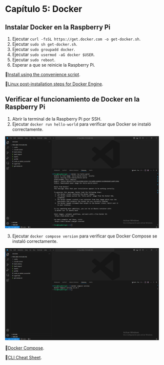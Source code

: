 # Capítulo 5: Docker

## Instalar Docker en la Raspberry Pi

1. Ejecutar `curl -fsSL https://get.docker.com -o get-docker.sh`.
2. Ejecutar `sudo sh get-docker.sh`.
3. Ejecutar `sudo groupadd docker`.
4. Ejecutar `sudo usermod -aG docker $USER`.
5. Ejecutar `sudo reboot`.
6. Esperar a que se reinicie la Raspberry Pi.

📝[Install using the convenience script](https://docs.docker.com/engine/install/debian/#install-using-the-convenience-script).

📝[Linux post-installation steps for Docker Engine](https://docs.docker.com/engine/install/linux-postinstall/).

## Verificar el funcionamiento de Docker en la Raspberry Pi

1. Abrir la terminal de la Raspberry Pi por SSH.
2. Ejecutar `docker run hello-world` para verificar que Docker se instaló correctamente.

![docker run hello-world](1.png)

3. Ejecutar `docker compose version` para verificar que Docker Compose se instaló correctamente.

![docker compose version](2.png)

📝[Docker Compose](https://docs.docker.com/compose/).

📝[CLI Cheat Sheet](https://docs.docker.com/get-started/docker_cheatsheet.pdf).
